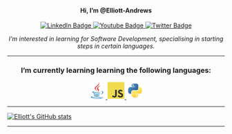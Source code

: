   <!-- Hi there! If you're looking at this, you're probably being nosey and looking at overall what I've done. Well, thanks for looking I guess!  -->

<!-- Introduction to me  -->
 <h4> <p align="center">  Hi, I’m @Elliott-Andrews </p> </h4>
 
  <!-- Badges, for LinkedIn, Youtube and Twitter  -->
<div align ="center" id="badges">
  <a href="www.linkedin.com" target="_blank">
   <img src="https://img.shields.io/badge/LinkedIn-blue?style=for-the-badge&logo=linkedin&logoColor=white" alt="LinkedIn Badge"/>
  </a>
 <a href="www.Youtube.com" target="_blank">
  <img src="https://img.shields.io/badge/YouTube-red?style=for-the-badge&logo=youtube&logoColor=white" alt="Youtube Badge"/>
 </a>
 <a href="www.Twitter.com" target="_blank">
  <img src="https://img.shields.io/badge/Twitter-blue?style=for-the-badge&logo=twitter&logoColor=white" alt="Twitter Badge"/>
  </a>
</div>

 <!-- Small italic text showing my interest  -->
 <i> <p align="center"> I’m interested in learning for Software Development, specialising in starting steps in certain languages. </p> </i>
 
 <hr> </hr>
 
  <!-- Languages start  -->
<h3>  <p align="center"> I’m currently learning learning the following languages: </p> </h3>


 <p align="center">
 <a href="https://www.java.com/" target="_blank"> 
  <img src="https://raw.githubusercontent.com/devicons/devicon/1119b9f84c0290e0f0b38982099a2bd027a48bf1/icons/java/java-original.svg" alt="c" width="40" height="40"/> 
 </a>
  <a href="https://www.javascript.com/" target="_blank"> 
  <img src="https://raw.githubusercontent.com/devicons/devicon/1119b9f84c0290e0f0b38982099a2bd027a48bf1/icons/javascript/javascript-original.svg" alt="c" width="40" height="40"/> 
 </a>
 <a href="https://www.python.org" target="_blank"> 
  <img src="https://raw.githubusercontent.com/devicons/devicon/1119b9f84c0290e0f0b38982099a2bd027a48bf1/icons/python/python-original.svg" alt="python" width="40" height="40"/> 
 </a> </p>
 
  <!-- Finish languages  -->
  
<hr> </hr>

[![Elliott's GitHub stats](https://github-readme-stats.vercel.app/api?username=Elliott-Andrews&show_icons=true&theme=radical&include_all_commits=false)](https://github.com/Elliott-Andrews/github-readme-stats)


<hr> </hr> 
